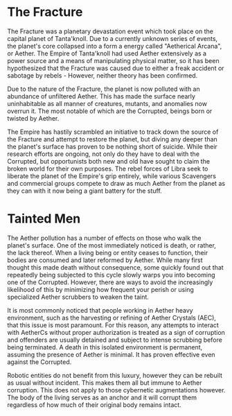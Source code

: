 # The Fracture
The Fracture was a planetary devastation event which took place on the capital planet of Tanta'knoll. Due to a currently unknown series of events, the planet's core collapsed into a form a energy called "Aetherical Arcana", or Aether. The Empire of Tanta'knoll had used Aether extensively as a power source and a means of manipulating physical matter, so it has been hypothesized that the Fracture was caused due to either a freak accident or sabotage by rebels - However, neither theory has been confirmed.

Due to the nature of the Fracture, the planet is now polluted with an abundance of unfiltered Aether. This has made the surface nearly uninhabitable as all manner of creatures, mutants, and anomalies now overrun it. The most notable of which are the Corrupted, beings born or twisted by Aether.
    
The Empire has hastily scrambled an initiative to track down the source of the Fracture and attempt to restore the planet, but diving any deeper than the planet's surface has proven to be nothing short of suicide. While their research efforts are ongoing, not only do they have to deal with the Corrupted, but opportunists both new and old have sought to claim the broken world for their own purposes. The rebel forces of Libra seek to liberate the planet of the Empire's grip entirely, while various Scavengers and commercial groups compete to draw as much Aether from the planet as they can with it now being a giant battery for the stuff.

# Tainted Men
The Aether pollution has a number of effects on those who walk the planet's surface. One of the most immediately noticed is death, or rather, the lack thereof. When a living being or entity ceases to function, their bodies are consumed and later reformed by Aether. While many first thought this made death without consequence, some quickly found out that repeatedly being subjected to this cycle slowly warps you into becoming one of the Corrupted. However, there are ways to avoid the increasingly likelihood of this by minimizing how frequent your perish or using specialized Aether scrubbers to weaken the taint.

It is most commonly noticed that people working in Aether heavy environment, such as the harvesting or refining of Aether Crystals (AEC), that this issue is most paramount. For this reason, any attempts to interact with AetherCs without proper authorization is treated as a sign of corruption and offenders are usually detained and subject to intense scrubbing before being terminated. A death in this isolated environment is permanent, assuming the presence of Aether is minimal. It has proven effective even against the Corrupted.
    
Robotic entities do not benefit from this luxury, however they can be rebuilt as usual without incident. This makes them all but immune to Aether corruption. This does not apply to those cybernetic augmentations however. The body of the living serves as an anchor and it will corrupt them regardless of how much of their original body remains intact.
